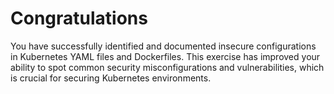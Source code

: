 # Congratulations

You have successfully identified and documented insecure configurations in Kubernetes YAML files and Dockerfiles. This exercise has improved your ability to spot common security misconfigurations and vulnerabilities, which is crucial for securing Kubernetes environments.
